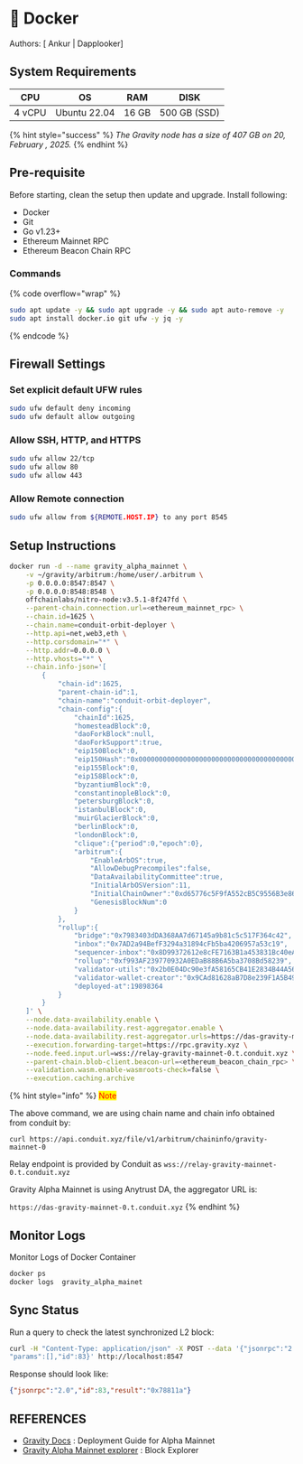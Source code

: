 # 🐳 Docker

Authors: \[ Ankur | Dapplooker]

## System Requirements

<table data-full-width="false"><thead><tr><th>CPU</th><th>OS</th><th>RAM</th><th>DISK</th></tr></thead><tbody><tr><td>4 vCPU</td><td>Ubuntu 22.04</td><td>16 GB</td><td>500 GB (SSD)</td></tr></tbody></table>

{% hint style="success" %}
_The Gravity node has a size of  407 GB on 20, February , 2025._
{% endhint %}

## Pre-requisite

Before starting, clean the setup then update and upgrade. Install following:

* Docker
* Git
* Go v1.23+
* Ethereum Mainnet  RPC
* Ethereum Beacon Chain RPC

### **Commands**

{% code overflow="wrap" %}
```bash
sudo apt update -y && sudo apt upgrade -y && sudo apt auto-remove -y
sudo apt install docker.io git ufw -y jq -y
```
{% endcode %}

## Firewall Settings

### Set explicit default UFW rules

```bash
sudo ufw default deny incoming
sudo ufw default allow outgoing
```

### Allow SSH, HTTP, and HTTPS

```bash
sudo ufw allow 22/tcp
sudo ufw allow 80
sudo ufw allow 443
```

### Allow Remote connection

```bash
sudo ufw allow from ${REMOTE.HOST.IP} to any port 8545
```

## Setup Instructions&#x20;

```bash
docker run -d --name gravity_alpha_mainnet \
    -v ~/gravity/arbitrum:/home/user/.arbitrum \
    -p 0.0.0.0:8547:8547 \
    -p 0.0.0.0:8548:8548 \
    offchainlabs/nitro-node:v3.5.1-8f247fd \
    --parent-chain.connection.url=<ethereum_mainnet_rpc> \
    --chain.id=1625 \
    --chain.name=conduit-orbit-deployer \
    --http.api=net,web3,eth \
    --http.corsdomain="*" \
    --http.addr=0.0.0.0 \
    --http.vhosts="*" \
    --chain.info-json='[
        {
            "chain-id":1625,
            "parent-chain-id":1,
            "chain-name":"conduit-orbit-deployer",
            "chain-config":{
                "chainId":1625,
                "homesteadBlock":0,
                "daoForkBlock":null,
                "daoForkSupport":true,
                "eip150Block":0,
                "eip150Hash":"0x0000000000000000000000000000000000000000000000000000000000000000",
                "eip155Block":0,
                "eip158Block":0,
                "byzantiumBlock":0,
                "constantinopleBlock":0,
                "petersburgBlock":0,
                "istanbulBlock":0,
                "muirGlacierBlock":0,
                "berlinBlock":0,
                "londonBlock":0,
                "clique":{"period":0,"epoch":0},
                "arbitrum":{
                    "EnableArbOS":true,
                    "AllowDebugPrecompiles":false,
                    "DataAvailabilityCommittee":true,
                    "InitialArbOSVersion":11,
                    "InitialChainOwner":"0xd65776c5F9fA552cB5C9556B3e86bF6c376b233b",
                    "GenesisBlockNum":0
                }
            },
            "rollup":{
                "bridge":"0x7983403dDA368AA7d67145a9b81c5c517F364c42",
                "inbox":"0x7AD2a94BefF3294a31894cFb5ba4206957a53c19",
                "sequencer-inbox":"0x8D99372612e8cFE7163B1a453831Bc40eAeb3cF3",
                "rollup":"0xf993AF239770932A0EDaB88B6A5ba3708Bd58239",
                "validator-utils":"0x2b0E04Dc90e3fA58165CB41E2834B44A56E766aF",
                "validator-wallet-creator":"0x9CAd81628aB7D8e239F1A5B497313341578c5F71",
                "deployed-at":19898364
            }
        }
    ]' \
    --node.data-availability.enable \
    --node.data-availability.rest-aggregator.enable \
    --node.data-availability.rest-aggregator.urls=https://das-gravity-mainnet-0.t.conduit.xyz \
    --execution.forwarding-target=https://rpc.gravity.xyz \
    --node.feed.input.url=wss://relay-gravity-mainnet-0.t.conduit.xyz \
    --parent-chain.blob-client.beacon-url=<ethereum_beacon_chain_rpc> \
    --validation.wasm.enable-wasmroots-check=false \
    --execution.caching.archive	
```

{% hint style="info" %}
<mark style="color:red;">Note</mark>&#x20;

The above command, we are using chain name and chain info obtained from conduit by:

`curl https://api.conduit.xyz/file/v1/arbitrum/chaininfo/gravity-mainnet-0`

Relay endpoint is provided by Conduit as `wss://relay-gravity-mainnet-0.t.conduit.xyz`

Gravity Alpha Mainnet is using Anytrust DA, the aggregator URL is:

`https://das-gravity-mainnet-0.t.conduit.xyz`
{% endhint %}

## Monitor Logs

Monitor Logs of Docker Container&#x20;

```bash
docker ps 
docker logs  gravity_alpha_mainet
```

## Sync Status

Run a query to check the latest synchronized L2 block:

```bash
curl -H "Content-Type: application/json" -X POST --data '{"jsonrpc":"2.0","method":"eth_blockNumber",
"params":[],"id":83}' http://localhost:8547
```

Response should look like:

```json
{"jsonrpc":"2.0","id":83,"result":"0x78811a"}
```

## REFERENCES

* [Gravity Docs](https://docs.gravity.xyz/network/run-a-gravity-alpha-mainnet-l2-node) : Deployment Guide for Alpha Mainnet
* [Gravity Alpha Mainnet explorer](https://explorer.gravity.xyz/) : Block Explorer

